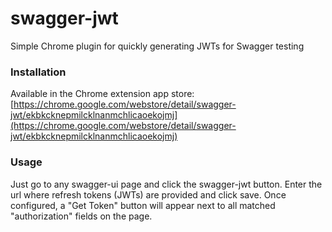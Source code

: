# swagger-jwt
Simple Chrome plugin for quickly generating JWTs for Swagger testing

### Installation
Available in the Chrome extension app store: [https://chrome.google.com/webstore/detail/swagger-jwt/ekbkcknepmilcklnanmchlicaoekojmj](https://chrome.google.com/webstore/detail/swagger-jwt/ekbkcknepmilcklnanmchlicaoekojmj)

### Usage
Just go to any swagger-ui page and click the swagger-jwt button. Enter the url where refresh tokens (JWTs) are provided and click save. Once configured, a "Get Token" button will appear next to all matched "authorization" fields on the page. 